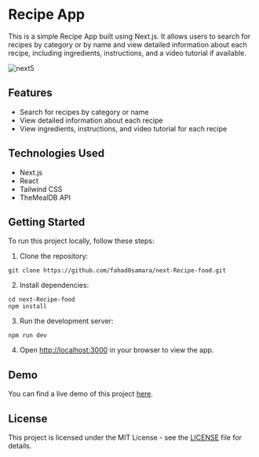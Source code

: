 
# Recipe App

This is a simple Recipe App built using Next.js. It allows users to search for recipes by category or by name and view detailed information about each recipe, including ingredients, instructions, and a video tutorial if available.

![next5](https://github.com/fahad0samara/next-Recipe-food/assets/90055525/9710e165-2a05-4630-8d6f-5805577c36d9)


## Features

- Search for recipes by category or name
- View detailed information about each recipe
- View ingredients, instructions, and video tutorial for each recipe

## Technologies Used

- Next.js
- React
- Tailwind CSS
- TheMealDB API

## Getting Started

To run this project locally, follow these steps:

1. Clone the repository:

```
git clone https://github.com/fahad0samara/next-Recipe-food.git
```

2. Install dependencies:

```
cd next-Recipe-food
npm install
```

3. Run the development server:

```
npm run dev
```

4. Open [http://localhost:3000](http://localhost:3000) in your browser to view the app.

## Demo

You can find a live demo of this project [here](#).

## License

This project is licensed under the MIT License - see the [LICENSE](LICENSE) file for details.


